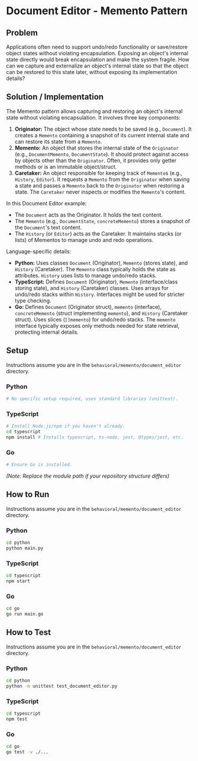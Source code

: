 # Document Editor - Memento Pattern

## Problem

Applications often need to support undo/redo functionality or save/restore object states without violating encapsulation. Exposing an object's internal state directly would break encapsulation and make the system fragile. How can we capture and externalize an object's internal state so that the object can be restored to this state later, without exposing its implementation details?

## Solution / Implementation

The Memento pattern allows capturing and restoring an object's internal state without violating encapsulation. It involves three key components:

1.  **Originator:** The object whose state needs to be saved (e.g., `Document`). It creates a `Memento` containing a snapshot of its current internal state and can restore its state from a `Memento`.
2.  **Memento:** An object that stores the internal state of the `Originator` (e.g., `DocumentMemento`, `DocumentState`). It should protect against access by objects other than the `Originator`. Often, it provides only getter methods or is an immutable object/struct.
3.  **Caretaker:** An object responsible for keeping track of `Memento`s (e.g., `History`, `Editor`). It requests a `Memento` from the `Originator` when saving a state and passes a `Memento` back to the `Originator` when restoring a state. The `Caretaker` never inspects or modifies the `Memento`'s content.

In this Document Editor example:

- The `Document` acts as the Originator. It holds the text content.
- The `Memento` (e.g., `DocumentState`, `concreteMemento`) stores a snapshot of the `Document`'s text content.
- The `History` (or `Editor`) acts as the Caretaker. It maintains stacks (or lists) of Mementos to manage undo and redo operations.

Language-specific details:

- **Python:** Uses classes `Document` (Originator), `Memento` (stores state), and `History` (Caretaker). The `Memento` class typically holds the state as attributes. `History` uses lists to manage undo/redo stacks.
- **TypeScript:** Defines `Document` (Originator), `Memento` (interface/class storing state), and `History` (Caretaker) classes. Uses arrays for undo/redo stacks within `History`. Interfaces might be used for stricter type checking.
- **Go:** Defines `Document` (Originator struct), `memento` (interface), `concreteMemento` (struct implementing `memento`), and `History` (Caretaker struct). Uses slices (`[]memento`) for undo/redo stacks. The `memento` interface typically exposes only methods needed for state retrieval, protecting internal details.

## Setup

Instructions assume you are in the `behavioral/memento/document_editor` directory.

### Python

```bash
# No specific setup required, uses standard libraries (unittest).
```

### TypeScript

```bash
# Install Node.js/npm if you haven't already.
cd typescript
npm install # Installs typescript, ts-node, jest, @types/jest, etc.
```

### Go

```bash
# Ensure Go is installed.
```

_(Note: Replace the module path if your repository structure differs)_

## How to Run

Instructions assume you are in the `behavioral/memento/document_editor` directory.

### Python

```bash
cd python
python main.py
```

### TypeScript

```bash
cd typescript
npm start
```

### Go

```bash
cd go
go run main.go
```

## How to Test

Instructions assume you are in the `behavioral/memento/document_editor` directory.

### Python

```bash
cd python
python -m unittest test_document_editor.py
```

### TypeScript

```bash
cd typescript
npm test
```

### Go

```bash
cd go
go test -v ./...
```
